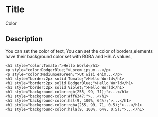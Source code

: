 # Title

Color

## Description

You can set the color of text, You can set the color of borders,elements have their background color set with RGBA and HSLA values,

```md040
<h1 style="color:Tomato;">Hello World</h1>
<p style="color:DodgerBlue;">Lorem ipsum...</p>
<p style="color:MediumSeaGreen;">Ut wisi enim...</p>
<h1 style="border:2px solid Tomato;">Hello World</h1>
<h1 style="border:2px solid DodgerBlue;">Hello World</h1>
<h1 style="border:2px solid Violet;">Hello World</h1>
<h1 style="background-color:rgb(255, 99, 71);">...</h1>
<h1 style="background-color:#ff6347;">...</h1>
<h1 style="background-color:hsl(9, 100%, 64%);">...</h1>
<h1 style="background-color:rgba(255, 99, 71, 0.5);">...</h1>
<h1 style="background-color:hsla(9, 100%, 64%, 0.5);">...</h1>
```
